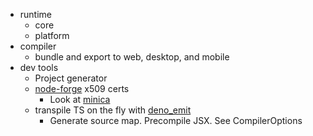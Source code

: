 - runtime
  - core
  - platform
- compiler
  - bundle and export to web, desktop, and mobile
- dev tools
  - Project generator
  - [node-forge](https://github.com/digitalbazaar/forge) x509 certs
    - Look at [minica](https://github.com/jsha/minica/blob/master/main.go)
  - transpile TS on the fly with [deno_emit](https://github.com/denoland/deno_emit)
    - Generate source map. Precompile JSX. See CompilerOptions

